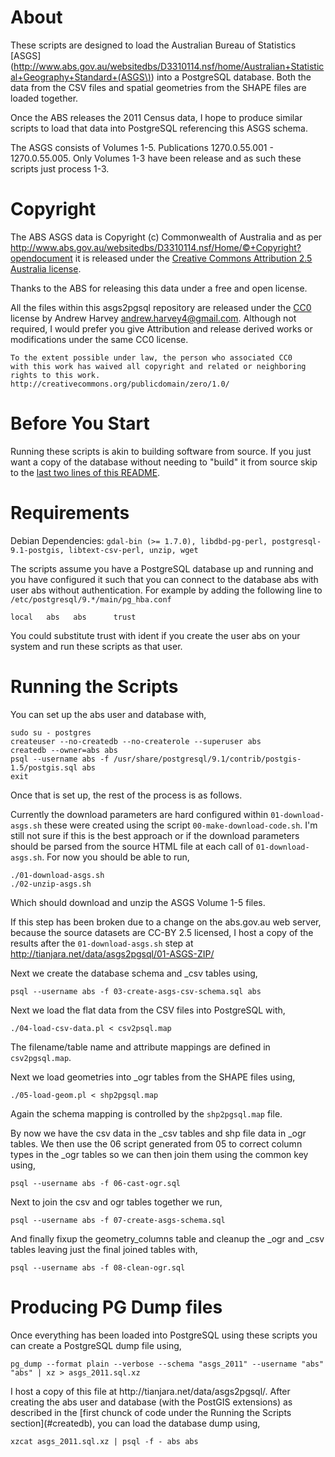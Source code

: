 About
=======

These scripts are designed to load the Australian Bureau of Statistics
[ASGS](http://www.abs.gov.au/websitedbs/D3310114.nsf/home/Australian+Statistical+Geography+Standard+(ASGS\)) into a PostgreSQL database. Both the data from the CSV files and spatial
geometries from the SHAPE files are loaded together.

Once the ABS releases the 2011 Census data, I hope to produce similar scripts
to load that data into PostgreSQL referencing this ASGS schema.

The ASGS consists of Volumes 1-5. Publications 1270.0.55.001 - 1270.0.55.005.
Only Volumes 1-3 have been release and as such these scripts just process 1-3.

Copyright
=======
The ABS ASGS data is Copyright (c) Commonwealth of Australia and as per 
http://www.abs.gov.au/websitedbs/D3310114.nsf/Home/©+Copyright?opendocument
it is released under the [Creative Commons Attribution 2.5 Australia license](http://creativecommons.org/licenses/by/2.5/au/).

Thanks to the ABS for releasing this data under a free and open license.

All the files within this asgs2pgsql repository are released under the
[CC0](http://creativecommons.org/publicdomain/zero/1.0/) license by
Andrew Harvey <andrew.harvey4@gmail.com>. Although not required, I would prefer
you give Attribution and release derived works or modifications under the same
CC0 license.

    To the extent possible under law, the person who associated CC0
    with this work has waived all copyright and related or neighboring
    rights to this work.
    http://creativecommons.org/publicdomain/zero/1.0/

Before You Start
=======
Running these scripts is akin to building software from source. If you just
want a copy of the database without needing to "build" it from source skip to
the [last two lines of this README](#prebuilt_dump).

Requirements
=======

Debian Dependencies: `gdal-bin (>= 1.7.0), libdbd-pg-perl,
  postgresql-9.1-postgis, libtext-csv-perl, unzip, wget`

The scripts assume you have a PostgreSQL database up and running and you have
configured it such that you can connect to the database abs with user abs
without authentication. For example by adding the following line to `/etc/postgresql/9.*/main/pg_hba.conf`

    local   abs   abs      trust

You could substitute trust with ident if you create the user abs on your system
and run these scripts as that user.

Running the Scripts
=======
<a id="createdb"/>
You can set up the abs user and database with,

    sudo su - postgres
    createuser --no-createdb --no-createrole --superuser abs
    createdb --owner=abs abs
    psql --username abs -f /usr/share/postgresql/9.1/contrib/postgis-1.5/postgis.sql abs
    exit

Once that is set up, the rest of the process is as follows.

Currently the download parameters are hard configured within `01-download-asgs.sh`
these were created using the script `00-make-download-code.sh`. I'm still not sure
if this is the best approach or if the download parameters should be parsed from
the source HTML file at each call of `01-download-asgs.sh`. For now you should be
able to run,

    ./01-download-asgs.sh
    ./02-unzip-asgs.sh

Which should download and unzip the ASGS Volume 1-5 files.

If this step has been broken due to a change on the abs.gov.au web server,
because the source datasets are CC-BY 2.5 licensed, I host a copy of the results
after the `01-download-asgs.sh` step at http://tianjara.net/data/asgs2pgsql/01-ASGS-ZIP/

Next we create the database schema and _csv tables using,

    psql --username abs -f 03-create-asgs-csv-schema.sql abs

Next we load the flat data from the CSV files into PostgreSQL with,

    ./04-load-csv-data.pl < csv2psql.map

The filename/table name and attribute mappings are defined in `csv2pgsql.map`.

Next we load geometries into _ogr tables from the SHAPE files using,

    ./05-load-geom.pl < shp2pgsql.map

Again the schema mapping is controlled by the `shp2pgsql.map` file.

By now we have the csv data in the _csv tables and shp file data in _ogr tables.
We then use the 06 script generated from 05 to correct column types in the _ogr
tables so we can then join them using the common key using,

    psql --username abs -f 06-cast-ogr.sql

Next to join the csv and ogr tables together we run,

    psql --username abs -f 07-create-asgs-schema.sql

And finally fixup the geometry_columns table and cleanup the _ogr and _csv
tables leaving just the final joined tables with,

    psql --username abs -f 08-clean-ogr.sql

Producing PG Dump files
=======
Once everything has been loaded into PostgreSQL using these scripts you can
create a PostgreSQL dump file using,

    pg_dump --format plain --verbose --schema "asgs_2011" --username "abs" "abs" | xz > asgs_2011.sql.xz

<a id="prebuilt_dump"/>
I host a copy of this file at http://tianjara.net/data/asgs2pgsql/. After
creating the abs user and database (with the PostGIS extensions) as described
in the [first chunck of code under the Running the Scripts section](#createdb),
you can load the database dump using,

    xzcat asgs_2011.sql.xz | psql -f - abs abs
